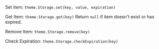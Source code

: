 Set item:
`theme.Storage.set(key, value, expiration)`

Get Item:
`theme.Storage.get(key)`
Return `null` if item doesn't exist or has expired.

Remove Item:
`theme.Storage.remove(key)`

Check Expiration:
`theme.Storage.checkExpiration(key)`